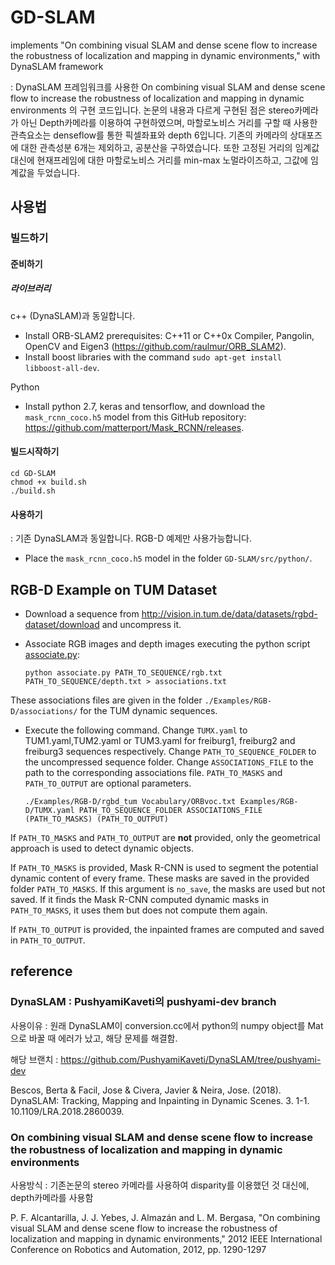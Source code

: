 # GD-SLAM
implements "On combining visual SLAM and dense scene flow to increase the robustness of localization and mapping in dynamic environments,"  with DynaSLAM framework

: DynaSLAM 프레임워크를 사용한 On combining visual SLAM and dense scene flow to increase the robustness of localization and mapping in dynamic environments
의 구현 코드입니다. 논문의 내용과 다르게 구현된 점은 stereo카메라가 아닌 Depth카메라를 이용하여 구현하였으며, 마할로노비스 거리를 구할 때 사용한 관측요소는 denseflow를 통한 픽셀좌표와
depth 6입니다. 기존의 카메라의 상대포즈에 대한 관측성분 6개는 제외하고, 공분산을 구하였습니다. 또한 고정된 거리의 임계값 대신에 현재프레임에 대한 마할로노비스 거리를 min-max 노멀라이즈하고, 그값에 임계값을 두었습니다.

## 사용법

### 빌드하기 
#### 준비하기
##### 라이브러리
c++ (DynaSLAM)과 동일합니다. 
- Install ORB-SLAM2 prerequisites: C++11 or C++0x Compiler, Pangolin, OpenCV and Eigen3  (https://github.com/raulmur/ORB_SLAM2).
- Install boost libraries with the command `sudo apt-get install libboost-all-dev`.

Python
- Install python 2.7, keras and tensorflow, and download the `mask_rcnn_coco.h5` model from this GitHub repository: https://github.com/matterport/Mask_RCNN/releases. 


#### 빌드시작하기
```
cd GD-SLAM
chmod +x build.sh
./build.sh
```
#### 사용하기 
: 기존 DynaSLAM과 동일합니다. RGB-D 예제만 사용가능합니다.
- Place the `mask_rcnn_coco.h5` model in the folder `GD-SLAM/src/python/`.
## RGB-D Example on TUM Dataset
- Download a sequence from http://vision.in.tum.de/data/datasets/rgbd-dataset/download and uncompress it.

- Associate RGB images and depth images executing the python script [associate.py](http://vision.in.tum.de/data/datasets/rgbd-dataset/tools):

  ```
  python associate.py PATH_TO_SEQUENCE/rgb.txt PATH_TO_SEQUENCE/depth.txt > associations.txt
  ```
These associations files are given in the folder `./Examples/RGB-D/associations/` for the TUM dynamic sequences.

- Execute the following command. Change `TUMX.yaml` to TUM1.yaml,TUM2.yaml or TUM3.yaml for freiburg1, freiburg2 and freiburg3 sequences respectively. Change `PATH_TO_SEQUENCE_FOLDER` to the uncompressed sequence folder. Change `ASSOCIATIONS_FILE` to the path to the corresponding associations file. `PATH_TO_MASKS` and `PATH_TO_OUTPUT` are optional parameters.

  ```
  ./Examples/RGB-D/rgbd_tum Vocabulary/ORBvoc.txt Examples/RGB-D/TUMX.yaml PATH_TO_SEQUENCE_FOLDER ASSOCIATIONS_FILE (PATH_TO_MASKS) (PATH_TO_OUTPUT)
  ```
  
If `PATH_TO_MASKS` and `PATH_TO_OUTPUT` are **not** provided, only the geometrical approach is used to detect dynamic objects. 

If `PATH_TO_MASKS` is provided, Mask R-CNN is used to segment the potential dynamic content of every frame. These masks are saved in the provided folder `PATH_TO_MASKS`. If this argument is `no_save`, the masks are used but not saved. If it finds the Mask R-CNN computed dynamic masks in `PATH_TO_MASKS`, it uses them but does not compute them again.

If `PATH_TO_OUTPUT` is provided, the inpainted frames are computed and saved in `PATH_TO_OUTPUT`.


## reference
### DynaSLAM : PushyamiKaveti의 pushyami-dev branch 

사용이유 : 원래 DynaSLAM이 conversion.cc에서 python의 numpy object를 Mat으로 바꿀 때 에러가 났고, 해당 문제를 해결함.

해당 브랜치 : https://github.com/PushyamiKaveti/DynaSLAM/tree/pushyami-dev

Bescos, Berta & Facil, Jose & Civera, Javier & Neira, Jose. (2018). DynaSLAM: Tracking, Mapping and Inpainting in Dynamic Scenes. 3. 1-1. 10.1109/LRA.2018.2860039. 

### On combining visual SLAM and dense scene flow to increase the robustness of localization and mapping in dynamic environments

사용방식 : 기존논문의 stereo 카메라를 사용하여 disparity를 이용했던 것 대신에, depth카메라를 사용함

P. F. Alcantarilla, J. J. Yebes, J. Almazán and L. M. Bergasa, "On combining visual SLAM and dense scene flow to increase the robustness of localization and mapping in dynamic environments," 2012 IEEE International Conference on Robotics and Automation, 2012, pp. 1290-1297
